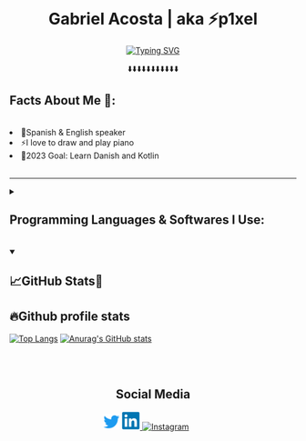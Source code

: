 <br>
<h1 align="center">Gabriel Acosta | aka ⚡p1xel</h1>

<!--Typing SVG credit to DenverCoder1-->
<div align="center">
<a href="https://git.io/typing-svg" ><img src="https://readme-typing-svg.demolab.com?font=Fira+Code&pause=1000&color=47566F&center=true&vCenter=true&width=435&lines=Welcome!;Focused+to+Learn+More.+.+." alt="Typing SVG" /></a>
<p align="center">⬇️⬇️⬇️⬇️⬇️⬇️⬇️⬇️⬇️⬇️⬇️</p>
</div>
  
<div>
<h2>Facts About Me 🐺:</h2><br>
<li>💙Spanish & English speaker</li>
<li>⚡I love to draw and play piano</li>
<li>💙2023 Goal: Learn Danish and Kotlin</li>
</div>
<br>

<hr></hr>

<div>
<details> 
<summary><h2>Programming Languages & Softwares I Use:</h2></summary>

<h3>👨‍💻 Programming Languages</h3>
[<img align="center" alt="Python" width="28px" src="https://cdn.jsdelivr.net/gh/devicons/devicon/icons/python/python-original.svg"/>]
[<img align="center" alt="Kotlin" width="20px" src="https://github.com/devicons/devicon/blob/v2.15.1/icons/kotlin/kotlin-original.svg"/>]
[<img align="center" alt="C++" width="26px" src="https://github.com/devicons/devicon/blob/v2.15.1/icons/cplusplus/cplusplus-original.svg"/>]
[<img align="center" alt="C" width="26px" src="https://github.com/devicons/devicon/blob/v2.15.1/icons/c/c-original.svg" style="padding-right:10px;" />]
[<img align="center" alt="HTML5" width="26px" src="https://cdn.jsdelivr.net/gh/devicons/devicon/icons/html5/html5-original.svg" style="padding-right:10px;" />]
[<img align="center" alt="PHP" width="26px" src="https://github.com/devicons/devicon/blob/v2.15.1/icons/php/php-original.svg"/>]
[<img align="center" alt="CSS3" width="22px" src="https://cdn.jsdelivr.net/gh/devicons/devicon/icons/css3/css3-original.svg" style="padding-right:10px;" />]
[<img align="center" alt="JavaScript" width="26px" src="https://cdn.jsdelivr.net/gh/devicons/devicon/icons/javascript/javascript-original.svg" style="padding-right:10px;" />]
 
<h3>📘 Database, Software and Tools</h3>
[<img align="center" alt="MySQL" width="26px" src="https://cdn.jsdelivr.net/gh/devicons/devicon/icons/mysql/mysql-original.svg"/>]
[<img align="center" alt="Android Studio" width="26px" src="https://github.com/devicons/devicon/blob/v2.15.1/icons/androidstudio/androidstudio-original.svg"/>]
[<img align="center" alt=".NET" width="26px" src="https://cdn.jsdelivr.net/gh/devicons/devicon/icons/dot-net/dot-net-original.svg"/>]
[<img align="center" alt="Photoshop" width="26px" src="https://github.com/devicons/devicon/blob/v2.15.1/icons/photoshop/photoshop-line.svg"/>]
[<img align="center" alt="Visual Studio Code" width="26px" src="https://cdn.jsdelivr.net/gh/devicons/devicon/icons/vscode/vscode-original.svg" />]
[<img align="center" alt="Git" width="26px" src="https://cdn.jsdelivr.net/gh/devicons/devicon/icons/git/git-original.svg" style="padding-right:10px;" />]
[<img align="center" alt="GitHub" width="26px" src="https://user-images.githubusercontent.com/3369400/139447912-e0f43f33-6d9f-45f8-be46-2df5bbc91289.png" style="padding-right:10px;" />]
[<img align="center" alt="Godot" width="26px" src="https://github.com/devicons/devicon/blob/v2.15.1/icons/godot/godot-original.svg" style="padding-right:10px;" />]
[<img align="center" alt="Firefox" width="26px" src="https://github.com/devicons/devicon/blob/v2.15.1/icons/firefox/firefox-plain.svg"/>]
[<img align="center" alt="Debian" width="26px" src="https://cdn.jsdelivr.net/gh/devicons/devicon/icons/debian/debian-original.svg"/>]
</div>
<br>  

<!--Soon-->
<!--<details open> 
  <summary><h2>My projects</h2></summary>
</details>
  <details open> 
  <summary><h2>Contributions</h2></summary>
-->
 
<details open> 
<summary><h2>📈GitHub Stats🐺</h2></summary>
  
<h2>🔥Github profile stats</h2>
  
[![Top Langs](https://github-readme-stats.vercel.app/api/top-langs/?username=p1xel07&theme=transparent&hide_border=true)](https://github.com/anuraghazra/github-readme-stats)
[![Anurag's GitHub stats](https://github-readme-stats.vercel.app/api?username=p1xel07&theme=transparent&hide_border=true)](https://github.com/anuraghazra/github-readme-stats)
  
</details>
  
<br>
<br>
<!-- Social icons section -->

<div align="center">
<h2>Social Media</h2>
<a href="https://twitter.com/p1xel1704"><img width="28px" alt="Twitter" title="Twitter" src="https://github.com/devicons/devicon/blob/v2.15.1/icons/twitter/twitter-original.svg"/></a>
  <a href="#"><img width="32px" alt="LinkedIn" tittle="LinkedIn" src="https://github.com/devicons/devicon/blob/v2.15.1/icons/linkedin/linkedin-original.svg"/>
  <a href="https://www.instagram.com/gabo_0477/"><img width="32px" alt="Instagram" title="Instagram" src="https://upload.wikimedia.org/wikipedia/commons/thumb/e/e7/Instagram_logo_2016.svg/2048px-Instagram_logo_2016.svg.png"/></a>
  &#8287;&#8287;&#8287;&#8287;&#8287;
</div>
